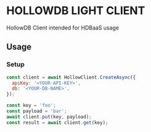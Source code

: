 # HOLLOWDB LIGHT CLIENT

HollowDB Client intended for HDBaaS usage

## Usage

### Setup

```js
const client = await HollowClient.CreateAsync({
  apiKey: '<YOUR-API-KEY>',
  db: '<YOUR-DB-NAME>',
});

const key = 'foo';
const payload = 'bar';
await client.put(key, payload);
const result = await client.get(key);
```
